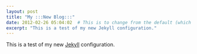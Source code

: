 ```yaml
---
layout: post
title: "My :::New Blog:::"
date: 2012-02-26 05:04:02  # This is to change from the default (which is derived from the file name) - mostly used to add a time to the post (FYI: The time zone associated with these dates is UTC -08:00; ie. EST - 3 hours; so without a time it defaults to midnight, which is 3:00 am in EST)
excerpt: "This is a test of my new Jekyll configuration."
---
```

This is a test of my new [Jekyll](https://github.com/mojombo/jekyll) configuration.
